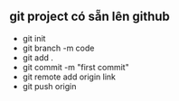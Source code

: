 git project có sẵn lên github
------
- git init
- git branch -m code
- git add .
- git commit -m "first commit"
- git remote add origin link
- git push origin
